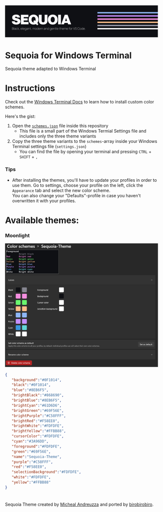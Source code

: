 ![Sequoia Theme Header](https://raw.githubusercontent.com/Sequoia-Theme/assets/main/githubHeader.png)

# Sequoia for Windows Terminal
Sequoia theme adapted to Windows Terminal

# Instructions

Check out the [Windows Terminal Docs](https://docs.microsoft.com/en-us/windows/terminal/custom-terminal-gallery/custom-schemes) to learn how to install custom color schemes.

Here's the gist:

1. Open the [`schemes.json`](./config.json) file inside this repository
   - This file is a small part of the Windows Termial Settings file and includes only the three theme variants
2. Copy the three theme variants to the `schemes`-array inside your Windows Terminal settings file (`settings.json`)
   - You can find the file by opening your terminal and pressing `CTRL` + `SHIFT` + `,`

### Tips

- After installing the themes, you'll have to update your profiles in order to use them. Go to settings, choose your profile on the left, click the `Appearance` tab and select the new color scheme.  
  You can also change your "Defaults"-profile in case you haven't overwritten it with your profiles.

# Available themes:

### Moonlight
![Moonlight](./assets/preview.png)

```json
{
   "background":"#0F1014",
   "black":"#0F1014",
   "blue":"#8EB6F5",
   "brightBlack":"#868690",
   "brightBlue":"#8EB6F5",
   "brightCyan":"#61D6D6",
   "brightGreen":"#69F56E",
   "brightPurple":"#C58FFF",
   "brightRed":"#F58EE0",
   "brightWhite":"#FDFDFE",
   "brightYellow":"#FFBB88",
   "cursorColor":"#FDFDFE",
   "cyan":"#3A96DD",
   "foreground":"#FDFDFE",
   "green":"#69F56E",
   "name":"Sequoia-Theme",
   "purple":"#C58FFF",
   "red":"#F58EE0",
   "selectionBackground":"#FDFDFE",
   "white":"#FDFDFE",
   "yellow":"#FFBB88"
}
```

#

Sequoia Theme created by [Micheal Andreuzza](https://github.com/michael-andreuzza) and ported by [birobirobiro](https://birobirobiro.dev/).
